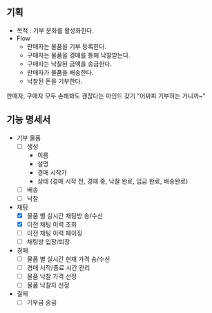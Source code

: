 ## 기획
- 목적 : 기부 문화를 활성화한다.
- Flow
  - 판매자는 물품을 기부 등록한다.
  - 구매자는 물품을 경매를 통해 낙찰받는다.
  - 구매자는 낙찰된 금액을 송금한다.
  - 판매자가 물품을 배송한다.
  - 낙찰된 돈을 기부한다.

판매자, 구매자 모두 손해봐도 괜찮다는 마인드 갖기 "어짜피 기부하는 거니까~"

## 기능 명세서
- 기부 물품
  - [ ] 생성
    - 이름
    - 설명
    - 경매 시작가
    - 상태 (경매 시작 전, 경매 중, 낙찰 완료, 입금 완료, 배송완료)
  - [ ] 배송
  - [ ] 낙찰
- 채팅
  - [x] 물품 별 실시간 채팅방 송/수신
  - [x] 이전 채팅 이력 조회
  - [ ] 이전 채팅 이력 페이징
  - [ ] 채팅방 입장/퇴장
- 경매
  - [ ] 물품 별 실시간 현재 가격 송/수신
  - [ ] 경매 시작/종료 시간 관리
  - [ ] 물품 낙찰 가격 선정
  - [ ] 물품 낙찰자 선정
- 결제
  - [ ] 기부금 송금
